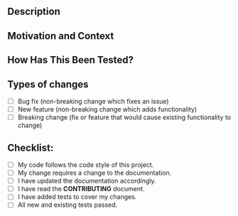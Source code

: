<!--- Provide a general summary of your changes in the Title above -->

## Description
<!-- Describe your changes in detail. -->

## Motivation and Context
<!-- Why is this change required? -->
<!-- What problem does it solve? -->
<!-- If it fixes an open issue, please link to the issue here. -->

## How Has This Been Tested?
<!-- Please describe in detail how you tested your changes. -->
<!-- Include details of your testing environment, and the tests you ran to. -->

## Types of changes
<!-- What types of changes does your code introduce? Put an `x` in all the boxes that apply: -->
- [ ] Bug fix (non-breaking change which fixes an issue)
- [ ] New feature (non-breaking change which adds functionality)
- [ ] Breaking change (fix or feature that would cause existing functionality to change)

## Checklist:
<!--- Go over all the following points, and put an `x` in all the boxes that apply. -->
<!--- If you're unsure about any of these, don't hesitate to ask. We're here to help! -->
- [ ] My code follows the code style of this project.
- [ ] My change requires a change to the documentation.
- [ ] I have updated the documentation accordingly.
- [ ] I have read the **CONTRIBUTING** document.
- [ ] I have added tests to cover my changes.
- [ ] All new and existing tests passed.
